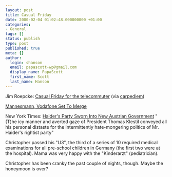 ```yaml
---
layout: post
title: Casual Friday
date: 2000-02-04 01:02:48.000000000 +01:00
categories:
- General
tags: []
status: publish
type: post
published: true
meta: {}
author:
  login: shanson
  email: papascott-wp@gmail.com
  display_name: PapaScott
  first_name: Scott
  last_name: Hanson
---
```

<p>Jim Roepcke: <a href="http://jim.roepcke.com/2000/02/02">Casual Friday for the telecommuter</a> (via <a href="http://carpediem.editthispage.com/">carpediem</a>)</p>
<p><a href="http://dailynews.yahoo.com/h/ap/20000204/bs/europe_telecom_takeover_22.html">Mannesmann, Vodafone Set To Merge</a> </p>
<p>New York Times: <a href="http://www.nytimes.com/yr/mo/day/late/04austria.html">Haider's Party Sworn Into New Austrian Government</a> "(T)he icy manner and averted gaze of President Thomas Klestil conveyed all his personal distaste for the intermittently hate-mongering politics of Mr. Haider's rightist party" </p>
<p>Christopher passed his "U3", the third of a series of 10 required medical examinations for all pre-school children in Germany (the first two were at the hospital). Mama was very happy with the "Kinderarzt" (pediatrician).</p>
<p>Christopher has been cranky the past couple of nights, though. Maybe the honeymoon is over?</p>
